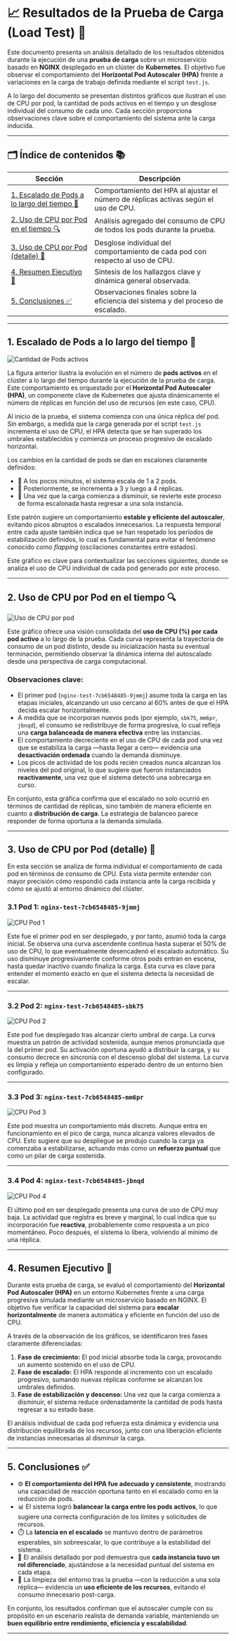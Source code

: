 # 📈 Resultados de la Prueba de Carga (Load Test) 🚀

Este documento presenta un análisis detallado de los resultados obtenidos durante la ejecución de una **prueba de carga** sobre un microservicio basado en **NGINX** desplegado en un clúster de **Kubernetes**. El objetivo fue observar el comportamiento del **Horizontal Pod Autoscaler (HPA)** frente a variaciones en la carga de trabajo definida mediante el script `test.js`.

A lo largo del documento se presentan distintos gráficos que ilustran el uso de CPU por pod, la cantidad de pods activos en el tiempo y un desglose individual del consumo de cada uno. Cada sección proporciona observaciones clave sobre el comportamiento del sistema ante la carga inducida.

---

## 🗂️ Índice de contenidos 📚

| Sección | Descripción |
|--------|-------------|
| [1. Escalado de Pods a lo largo del tiempo 🚦](#1-escalado-de-pods-a-lo-largo-del-tiempo-) | Comportamiento del HPA al ajustar el número de réplicas activas según el uso de CPU. |
| [2. Uso de CPU por Pod en el tiempo 🔍](#2-uso-de-cpu-por-pod-en-el-tiempo-) | Análisis agregado del consumo de CPU de todos los pods durante la prueba. |
| [3. Uso de CPU por Pod (detalle) 🧬](#3-uso-de-cpu-por-pod-detalle-) | Desglose individual del comportamiento de cada pod con respecto al uso de CPU. |
| [4. Resumen Ejecutivo 🧠](#4-resumen-ejecutivo-) | Síntesis de los hallazgos clave y dinámica general observada. |
| [5. Conclusiones ✅](#5-conclusiones-) | Observaciones finales sobre la eficiencia del sistema y del proceso de escalado. |

---

## 1. Escalado de Pods a lo largo del tiempo 🚦

![Cantidad de Pods activos](./images/pod_count_over_time.png)

La figura anterior ilustra la evolución en el número de **pods activos** en el clúster a lo largo del tiempo durante la ejecución de la prueba de carga. Este comportamiento es orquestado por el **Horizontal Pod Autoscaler (HPA)**, un componente clave de Kubernetes que ajusta dinámicamente el número de réplicas en función del uso de recursos (en este caso, CPU).

Al inicio de la prueba, el sistema comienza con una única réplica del pod. Sin embargo, a medida que la carga generada por el script `test.js` incrementa el uso de CPU, el HPA detecta que se han superado los umbrales establecidos y comienza un proceso progresivo de escalado horizontal.

Los cambios en la cantidad de pods se dan en escalones claramente definidos:

- 🔹 A los pocos minutos, el sistema escala de 1 a 2 pods.
- 🔹 Posteriormente, se incrementa a 3 y luego a 4 réplicas.
- 🔹 Una vez que la carga comienza a disminuir, se revierte este proceso de forma escalonada hasta regresar a una sola instancia.

Este patrón sugiere un comportamiento **estable y eficiente del autoscaler**, evitando picos abruptos o escalados innecesarios. La respuesta temporal entre cada ajuste también indica que se han respetado los períodos de estabilización definidos, lo cual es fundamental para evitar el fenómeno conocido como *flapping* (oscilaciones constantes entre estados).

Este gráfico es clave para contextualizar las secciones siguientes, donde se analiza el uso de CPU individual de cada pod generado por este proceso.

---

## 2. Uso de CPU por Pod en el tiempo 🔍

![Uso de CPU por pod](./images/cpu_usage_per_pod.png)

Este gráfico ofrece una visión consolidada del **uso de CPU (%) por cada pod activo** a lo largo de la prueba. Cada curva representa la trayectoria de consumo de un pod distinto, desde su inicialización hasta su eventual terminación, permitiendo observar la dinámica interna del autoscalado desde una perspectiva de carga computacional.

### Observaciones clave:

- El primer pod (`nginx-test-7cb6548485-9jmmj`) asume toda la carga en las etapas iniciales, alcanzando un uso cercano al 60% antes de que el HPA decida escalar horizontalmente.
- A medida que se incorporan nuevos pods (por ejemplo, `sbk75`, `mm6pr`, `jbnqd`), el consumo se redistribuye de forma progresiva, lo cual refleja una **carga balanceada de manera efectiva** entre las instancias.
- El comportamiento decreciente en el uso de CPU de cada pod una vez que se estabiliza la carga —hasta llegar a cero— evidencia una **desactivación ordenada** cuando la demanda disminuye.
- Los picos de actividad de los pods recién creados nunca alcanzan los niveles del pod original, lo que sugiere que fueron instanciados **reactivamente**, una vez que el sistema detectó una sobrecarga en curso.

En conjunto, esta gráfica confirma que el escalado no solo ocurrió en términos de cantidad de réplicas, sino también de manera eficiente en cuanto a **distribución de carga**. La estrategia de balanceo parece responder de forma oportuna a la demanda simulada.

---

## 3. Uso de CPU por Pod (detalle) 🧬

En esta sección se analiza de forma individual el comportamiento de cada pod en términos de consumo de CPU. Esta vista permite entender con mayor precisión cómo respondió cada instancia ante la carga recibida y cómo se ajustó al entorno dinámico del clúster.

### 3.1 Pod 1: `nginx-test-7cb6548485-9jmmj`

![CPU Pod 1](./images/pod1_cpu.png)

Este fue el primer pod en ser desplegado, y por tanto, asumió toda la carga inicial. Se observa una curva ascendente continua hasta superar el 50% de uso de CPU, lo que eventualmente desencadenó el escalado automático. Su uso disminuye progresivamente conforme otros pods entran en escena, hasta quedar inactivo cuando finaliza la carga. Esta curva es clave para entender el momento exacto en que el sistema detecta la necesidad de escalar.

---

### 3.2 Pod 2: `nginx-test-7cb6548485-sbk75`

![CPU Pod 2](./images/pod2_cpu.png)

Este pod fue desplegado tras alcanzar cierto umbral de carga. La curva muestra un patrón de actividad sostenida, aunque menos pronunciada que la del primer pod. Su activación oportuna ayudó a distribuir la carga, y su consumo decrece en sincronía con el descenso global del sistema. La curva es limpia y refleja un comportamiento esperado dentro de un entorno bien configurado.

---

### 3.3 Pod 3: `nginx-test-7cb6548485-mm6pr`

![CPU Pod 3](./images/pod3_cpu.png)

Este pod muestra un comportamiento más discreto. Aunque entra en funcionamiento en el pico de carga, nunca alcanza valores elevados de CPU. Esto sugiere que su despliegue se produjo cuando la carga ya comenzaba a estabilizarse, actuando más como un **refuerzo puntual** que como un pilar de carga sostenida.

---

### 3.4 Pod 4: `nginx-test-7cb6548485-jbnqd`

![CPU Pod 4](./images/pod4_cpu.png)

El último pod en ser desplegado presenta una curva de uso de CPU muy baja. La actividad que registra es breve y marginal, lo cual indica que su incorporación fue **reactiva**, probablemente como respuesta a un pico momentáneo. Poco después, el sistema lo libera, volviendo al mínimo de una réplica.

---

## 4. Resumen Ejecutivo 🧠

Durante esta prueba de carga, se evaluó el comportamiento del **Horizontal Pod Autoscaler (HPA)** en un entorno Kubernetes frente a una carga progresiva simulada mediante un microservicio basado en NGINX. El objetivo fue verificar la capacidad del sistema para **escalar horizontalmente** de manera automática y eficiente en función del uso de CPU.

A través de la observación de los gráficos, se identificaron tres fases claramente diferenciadas:

1. **Fase de crecimiento:** El pod inicial absorbe toda la carga, provocando un aumento sostenido en el uso de CPU.
2. **Fase de escalado:** El HPA responde al incremento con un escalado progresivo, sumando nuevas réplicas conforme se alcanzan los umbrales definidos.
3. **Fase de estabilización y descenso:** Una vez que la carga comienza a disminuir, el sistema reduce ordenadamente la cantidad de pods hasta regresar a su estado base.

El análisis individual de cada pod refuerza esta dinámica y evidencia una distribución equilibrada de los recursos, junto con una liberación eficiente de instancias innecesarias al disminuir la carga.

---

## 5. Conclusiones ✅

- ⚙️ **El comportamiento del HPA fue adecuado y consistente**, mostrando una capacidad de reacción oportuna tanto en el escalado como en la reducción de pods.
- 📊 El sistema logró **balancear la carga entre los pods activos**, lo que sugiere una correcta configuración de los límites y solicitudes de recursos.
- ⏱️ La **latencia en el escalado** se mantuvo dentro de parámetros esperables, sin sobreescalar, lo que contribuye a la estabilidad del sistema.
- 🧩 El análisis detallado por pod demuestra que **cada instancia tuvo un rol diferenciado**, ajustándose a la necesidad puntual del sistema en cada etapa.
- 🧼 La limpieza del entorno tras la prueba —con la reducción a una sola réplica— evidencia un **uso eficiente de los recursos**, evitando el consumo innecesario post-carga.

En conjunto, los resultados confirman que el autoscaler cumple con su propósito en un escenario realista de demanda variable, manteniendo un **buen equilibrio entre rendimiento, eficiencia y escalabilidad**.

---

